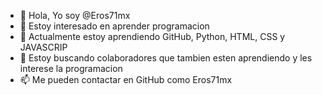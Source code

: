 - 👋 Hola, Yo soy @Eros71mx
- 👀 Estoy interesado en aprender programacion
- 🌱 Actualmente estoy aprendiendo GitHub, Python, HTML, CSS y JAVASCRIP 
- 💞️ Estoy buscando colaboradores que tambien esten aprendiendo y les interese la programacion
- 📫 Me pueden contactar en GitHub como Eros71mx

<!---
Eros71mx/Eros71mx is a ✨ special ✨ repository because its `README.md` (this file) appears on your GitHub profile.
You can click the Preview link to take a look at your changes.
--->
